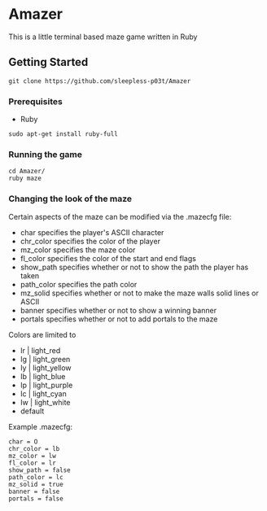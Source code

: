 # Amazer

This is a little terminal based maze game written in Ruby

## Getting Started
```
git clone https://github.com/sleepless-p03t/Amazer
```

### Prerequisites
* Ruby
```
sudo apt-get install ruby-full
```

### Running the game
```
cd Amazer/
ruby maze
```

### Changing the look of the maze

Certain aspects of the maze can be modified via the .mazecfg file:
* char specifies the player's ASCII character
* chr_color specifies the color of the player
* mz_color specifies the maze color
* fl_color specifies the color of the start and end flags
* show_path specifies whether or not to show the path the player has taken
* path_color specifies the path color
* mz_solid specifies whether or not to make the maze walls solid lines or ASCII
* banner specifies whether or not to show a winning banner
* portals specifies whether or not to add portals to the maze

Colors are limited to
* lr | light_red
* lg | light_green
* ly | light_yellow
* lb | light_blue
* lp | light_purple
* lc | light_cyan
* lw | light_white
* default

Example .mazecfg:
```
char = O
chr_color = lb
mz_color = lw
fl_color = lr
show_path = false
path_color = lc
mz_solid = true
banner = false
portals = false
```
